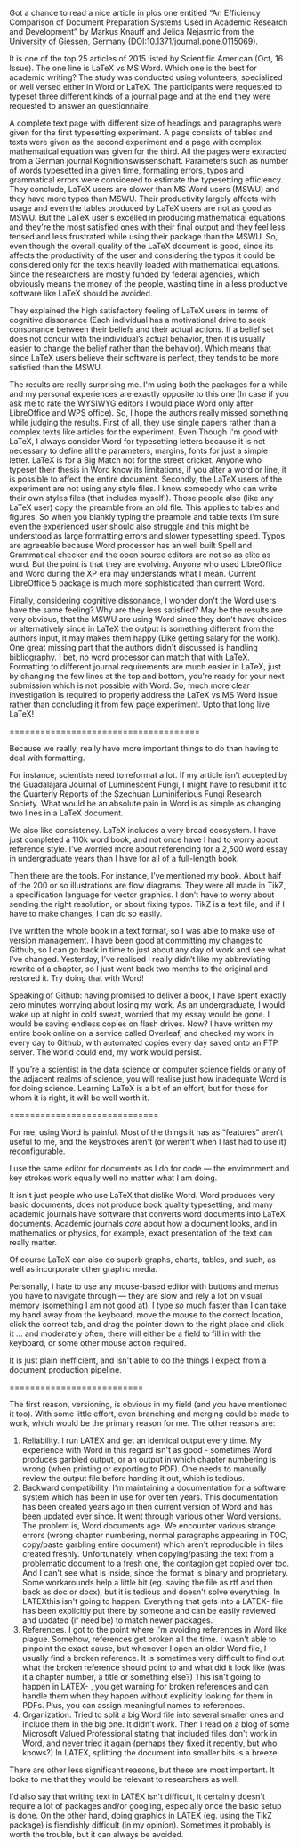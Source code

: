 Got a chance to read a nice article in plos one entitled “An Efficiency Comparison of Document Preparation Systems Used in Academic Research and Development” by Markus Knauff and Jelica Nejasmic from the University of Giessen, Germany (DOI:10.1371/journal.pone.0115069).

It is one of the top 25 articles of 2015 listed by Scientific American (Oct, 16 Issue). The one line is LaTeX vs MS Word. Which one is the best for academic writing? The study was conducted using volunteers, specialized or well versed either in Word or LaTeX. The participants were requested to typeset three different kinds of a journal page and at the end they were requested to answer an questionnaire.

A complete text page with different size of headings and paragraphs were given for the first typesetting experiment. A page consists of tables and texts were given as the second experiment and a page with complex mathematical equation was given for the third. All the pages were extracted from a German journal Kognitionswissenschaft. Parameters such as number of words typesetted in a given time, formating errors, typos and grammatical errors were considered to estimate the typesetting efficiency. They conclude, LaTeX users are slower than MS Word users (MSWU) and they have more typos than MSWU. Their productivity largely affects with usage and even the tables produced by LaTeX users are not as good as MSWU. But the LaTeX user's excelled in producing mathematical equations and they're the most satisfied ones with their final output and they feel less tensed and less frustrated while using their package than the MSWU. So, even though the overall quality of the LaTeX document is good, since its affects the productivity of the user and considering the typos it could be considered only for the texts heavily loaded with mathematical equations. Since the researchers are mostly funded by federal agencies, which obviously means the money of the people, wasting time in a less productive software like LaTeX should be avoided.

They explained the high satisfactory feeling of LaTeX users in terms of cognitive dissonance (Each individual has a motivational drive to seek consonance between their beliefs and their actual actions. If a belief set does not concur with the individual’s actual behavior, then it is usually easier to change the belief rather than the behavior). Which means that since LaTeX users believe their software is perfect, they tends to be more satisfied than the MSWU.

The results are really surprising me. I'm using both the packages for a while and my personal experiences are exactly opposite to this one (In case if you ask me to rate the WYSIWYG editors I would place Word only after LibreOffice and WPS office). So, I hope the authors really missed something while judging the results. First of all, they use single papers rather than a complex texts like articles for the experiment. Even Though I'm good with LaTeX, I always consider Word for typesetting letters because it is not necessary to define all the parameters, margins, fonts for just a simple letter. LaTeX is for a Big Match not for the street cricket. Anyone who typeset their thesis in Word know its limitations, if you alter a word or line, it is possible to affect the entire document. Secondly, the LaTeX users of the experiment are not using any style files. I know somebody who can write their own styles files (that includes myself!). Those people also (like any LaTeX user) copy the preamble from an old file. This applies to tables and figures. So when you blankly typing the preamble and table texts I'm sure even the experienced user should also struggle and this might be understood as large formatting errors and slower typesetting speed. Typos are agreeable because Word processor has an well built Spell and Grammatical checker and the open source editors are not so as elite as word. But the point is that they are evolving. Anyone who used LibreOffice and Word during the XP era may understands what I mean. Current LibreOffice 5 package is much more sophisticated than current Word.

Finally, considering cognitive dissonance, I wonder don't the Word users have the same feeling? Why are they less satisfied? May be the results are very obvious, that the MSWU are using Word since they don't have choices or alternatively since in LaTeX the output is something different from the authors input, it may makes them happy (Like getting salary for the work). One great missing part that the authors didn't discussed is handling bibliography. I bet, no word processor can match that with LaTeX. Formatting to different journal requirements are much easier in LaTeX, just by changing the few lines at the top and bottom, you're ready for your next submission which is not possible with Word. So, much more clear investigation is required to properly address the LaTeX vs MS Word issue rather than concluding it from few page experiment. Upto that long live LaTeX!

=====================================

Because we really, really have more important things to do than having to deal with formatting.

For instance, scientists need to reformat a lot. If my article isn’t accepted by the Guadalajara Journal of Luminescent Fungi, I might have to resubmit it to the Quarterly Reports of the Szechuan Luminiferious Fungi Research Society. What would be an absolute pain in Word is as simple as changing two lines in a LaTeX document.

We also like consistency. LaTeX includes a very broad ecosystem. I have just completed a 110k word book, and not once have I had to worry about reference style. I’ve worried more about referencing for a 2,500 word essay in undergraduate years than I have for all of a full-length book.

Then there are the tools. For instance, I’ve mentioned my book. About half of the 200 or so illustrations are flow diagrams. They were all made in TikZ, a specification language for vector graphics. I don’t have to worry about sending the right resolution, or about fixing typos. TikZ is a text file, and if I have to make changes, I can do so easily.

I’ve written the whole book in a text format, so I was able to make use of version management. I have been good at committing my changes to Github, so I can go back in time to just about any day of work and see what I’ve changed. Yesterday, I’ve realised I really didn’t like my abbreviating rewrite of a chapter, so I just went back two months to the original and restored it. Try doing that with Word!

Speaking of Github: having promised to deliver a book, I have spent exactly zero minutes worrying about losing my work. As an undergraduate, I would wake up at night in cold sweat, worried that my essay would be gone. I would be saving endless copies on flash drives. Now? I have written my entire book online on a service called Overleaf, and checked my work in every day to Github, with automated copies every day saved onto an FTP server. The world could end, my work would persist.

If you’re a scientist in the data science or computer science fields or any of the adjacent realms of science, you will realise just how inadequate Word is for doing science. Learning LaTeX is a bit of an effort, but for those for whom it is right, it will be well worth it.


=============================


For me, using Word is painful. Most of the things it has as “features" aren't useful to me, and the keystrokes aren't (or weren't when I last had to use it) reconfigurable.

I use the same editor for documents as I do for code — the environment and key strokes work equally well no matter what I am doing.

It isn't just people who use LaTeX that dislike Word. Word produces very basic documents, does not produce book quality typesetting, and many academic journals have software that converts word documents into LaTeX documents. Academic journals *care* about how a document looks, and in mathematics or physics, for example, exact presentation of the text can really matter.

Of course LaTeX can also do superb graphs, charts, tables, and such, as well as incorporate other graphic media.

Personally, I hate to use any mouse-based editor with buttons and menus you have to navigate through — they are slow and rely a lot on visual memory (something I am not good at). I type *so* much faster than I can take my hand away from the keyboard, move the mouse to the correct location, click the correct tab, and drag the pointer down to the right place and click it … and moderately often, there will either be a field to fill in with the keyboard, or some other mouse action required.

It is just plain inefficient, and isn't able to do the things I expect from a document production pipeline.


==========================

The first reason, versioning, is obvious in my field (and you have mentioned it too). With some little effort, even branching and merging could be made to work, which would be the primary reason for me. The other reasons are:

1. Reliability. I run LATEX and get an identical output every time. My experience with Word in this regard isn't as good - sometimes Word produces garbled output, or an output in which chapter numbering is wrong (when printing or exporting to PDF). One needs to manually review the output file before handing it out, which is tedious.
2. Backward compatibility. I'm maintaining a documentation for a software system which has been in use for over ten years. This documentation has been created years ago in then current version of Word and has been updated ever since. It went through various other Word versions. The problem is, Word documents age. We encounter various strange errors (wrong chapter numbering, normal paragraphs appearing in TOC, copy/paste garbling entire document) which aren't reproducible in files created freshly. Unfortunately, when copying/pasting the text from a problematic document to a fresh one, the contagion get copied over too. And I can't see what is inside, since the format is binary and proprietary. Some workarounds help a little bit (eg. saving the file as rtf and then back as doc or docx), but it is tedious and doesn't solve everything. In LATEXthis isn't going to happen. Everything that gets into a LATEX- file has been explicitly put there by someone and can be easily reviewed and updated (if need be) to match newer packages.
3. References. I got to the point where I'm avoiding references in Word like plague. Somehow, references get broken all the time. I wasn't able to pinpoint the exact cause, but whenever I open an older Word file, I usually find a broken reference. It is sometimes very difficult to find out what the broken reference should point to and what did it look like (was it a chapter number, a title or something else?) This isn't going to happen in LATEX- , you get warning for broken references and can handle them when they happen without explicitly looking for them in PDFs. Plus, you can assign meaningful names to references.
4. Organization. Tried to split a big Word file into several smaller ones and include them in the big one. It didn't work. Then I read on a blog of some Microsoft Valued Professional stating that included files don't work in Word, and never tried it again (perhaps they fixed it recently, but who knows?) In LATEX, splitting the document into smaller bits is a breeze.

There are other less significant reasons, but these are most important. It looks to me that they would be relevant to researchers as well.

I'd also say that writing text in LATEX isn't difficult, it certainly doesn't require a lot of packages and/or googling, especially once the basic setup is done. On the other hand, doing graphics in LATEX (eg. using the TikZ package) is fiendishly difficult (in my opinion). Sometimes it probably is worth the trouble, but it can always be avoided.